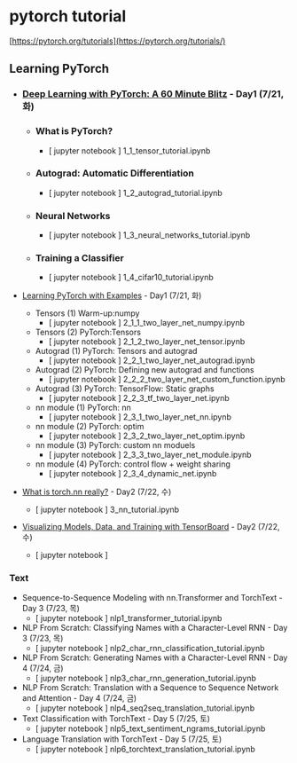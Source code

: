 # pytorch tutorial
[https://pytorch.org/tutorials](https://pytorch.org/tutorials/)


## Learning PyTorch

  * ### [Deep Learning with PyTorch: A 60 Minute Blitz](https://pytorch.org/tutorials/beginner/deep_learning_60min_blitz.html#) - Day1 (7/21, 화)
    * ### What is PyTorch?
      * [ jupyter notebook ] 1_1_tensor_tutorial.ipynb
    * ### Autograd: Automatic Differentiation
      * [ jupyter notebook ] 1_2_autograd_tutorial.ipynb
    * ### Neural Networks
       * [ jupyter notebook ] 1_3_neural_networks_tutorial.ipynb
    * ### Training a Classifier
       * [ jupyter notebook ] 1_4_cifar10_tutorial.ipynb
    
  * [Learning PyTorch with Examples](https://pytorch.org/tutorials/beginner/pytorch_with_examples.html) - Day1 (7/21, 화)
    * Tensors (1) Warm-up:numpy 
       * [ jupyter notebook ] 2_1_1_two_layer_net_numpy.ipynb
    * Tensors (2) PyTorch:Tensors
       * [ jupyter notebook ] 2_1_2_two_layer_net_tensor.ipynb
    * Autograd (1) PyTorch: Tensors and autograd
       * [ jupyter notebook ] 2_2_1_two_layer_net_autograd.ipynb
    * Autograd (2) PyTorch: Defining new autograd and functions
       * [ jupyter notebook ] 2_2_2_two_layer_net_custom_function.ipynb
    * Autograd (3) PyTorch: TensorFlow: Static graphs
       * [ jupyter notebook ] 2_2_3_tf_two_layer_net.ipynb
    * nn module (1) PyTorch: nn   
       * [ jupyter notebook ] 2_3_1_two_layer_net_nn.ipynb
    * nn module (2) PyTorch: optim 
       * [ jupyter notebook ] 2_3_2_two_layer_net_optim.ipynb  
    * nn module (3) PyTorch: custom nn moduels
       * [ jupyter notebook ] 2_3_3_two_layer_net_module.ipynb
    * nn module (4) PyTorch: control flow + weight sharing   
       * [ jupyter notebook ] 2_3_4_dynamic_net.ipynb    
  * [What is torch.nn really?](https://pytorch.org/tutorials/beginner/nn_tutorial.html) - Day2 (7/22, 수)
      * [ jupyter notebook ] 3_nn_tutorial.ipynb
  * [Visualizing Models, Data, and Training with TensorBoard](https://pytorch.org/tutorials/intermediate/tensorboard_tutorial.html) - Day2 (7/22, 수)
      * [ jupyter notebook ] 
 
 
### Text

  * Sequence-to-Sequence Modeling with nn.Transformer and TorchText - Day 3 (7/23, 목)
      * [ jupyter notebook ] nlp1_transformer_tutorial.ipynb
  * NLP From Scratch: Classifying Names with a Character-Level RNN - Day 3 (7/23, 목)
      * [ jupyter notebook ] nlp2_char_rnn_classification_tutorial.ipynb
  * NLP From Scratch: Generating Names with a Character-Level RNN - Day 4 (7/24, 금)
      * [ jupyter notebook ] nlp3_char_rnn_generation_tutorial.ipynb
  * NLP From Scratch: Translation with a Sequence to Sequence Network and Attention - Day 4 (7/24, 금)
      * [ jupyter notebook ] nlp4_seq2seq_translation_tutorial.ipynb
  * Text Classification with TorchText - Day 5 (7/25, 토)
      * [ jupyter notebook ] nlp5_text_sentiment_ngrams_tutorial.ipynb
  * Language Translation with TorchText - Day 5 (7/25, 토)
      * [ jupyter notebook ] nlp6_torchtext_translation_tutorial.ipynb

 
